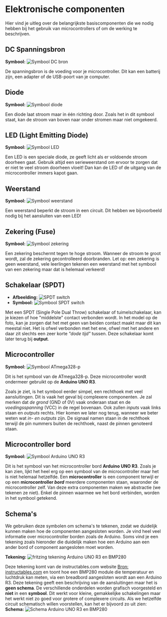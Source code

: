 # Elektronische componenten

Hier vind je uitleg over de belangrijkste basiscomponenten die we nodig hebben bij het gebruik van microcontrollers of om de werking te beschrijven.

## DC Spanningsbron

**Symbool:** ![Symbool DC bron](img/ac_dc_bron.png)

De spanningsbron is de voeding voor je microcontroller. Dit kan een batterij zijn, een adapter of de USB-poort van je computer.

## Diode

**Symbool:** ![Symbool diode](img/ac_diode.png)

Een diode laat stroom maar in één richting door. Zoals het in dit symbool staat, kan de stroom van boven naar onder stromen maar niet omgekeerd.

## LED (Light Emitting Diode)

**Symbool:** ![Symbool LED](img/ac_led.png)

Een LED is een speciale diode, ze geeft licht als er voldoende stroom doorheen gaat. Gebruik altijd een serieweerstand om ervoor te zorgen dat er niet te veel stroom doorheen vloeit! Dan kan de LED of de uitgang van de microcontroller immers kapot gaan.

## Weerstand

**Symbool:** ![Symbool weerstand](img/ac_weerstand.png)

Een weerstand beperkt de stroom in een circuit. Dit hebben we bijvoorbeeld nodig bij het aansluiten van een LED!

<!--
## Serieweerstand bij LED

- **Schema:** ![Schema LED met weerstand](img/schema_led_weerstand.png)

De serieweerstand voorkomt dat de LED kapot gaat door te veel stroom.
-->

## Zekering (Fuse)

 **Symbool:** ![Symbool zekering](img/ac_fuse.png)

Een zekering beschermt tegen te hoge stroom. Wanneer de stroom te groot wordt, zal de zekering gecontrolleerd doorbranden. Let op: een zekering is geen weerstand, vele leerlingen tekenen een weerstand met het symbool van een zekering maar dat is helemaal verkeerd!

## Schakelaar (SPDT)

- **Afbeelding:** ![SPDT switch](img/SPDT_drawing.png)
- **Symbool:** ![Symbool SPDT switch](img/ac_spdt.png)

Met een SPDT (Single Pole Dual Throw) schakelaar of tuimelschakelaar, kan je kiezen of hoe "middelste" contact verbonden wordt. In het model op de foto, kan je zorgen dat het met geen van beiden contact maakt maar dit kan meestal niet. Het is ofwel verbonden met het ene, ofwel met het andere en daar zit slechts een zeer korte *"dode tijd"* tussen. Deze schakelaar komt later terug bij **output**.

## Microcontroller

 **Symbool:** ![Symbool ATmega328-p](img/ac_ATmega328-p.png)

Dit is het symbool van de ATmega328-p. Deze microcontroller wordt ondermeer gebruikt op de **Arduino UNO R3**.

Zoals je ziet, is het symbool eerder simpel, een rechthoek met veel aansluitingen. Dit is vaak het geval bij complexere componenten. Je zal merken dat *de grond* (GND of 0V) vaak onderaan staat en de *voedingsspanning* (VCC) in de regel bovenaan. Ook zullen *inputs* vaak links staan en *outputs* rechts. Hier komen we later nog terug, wanneer we beter weten wat *in- en outputs* zijn. De signaal namen staan in de rechthoek terwijl de pin nummers buiten de rechthoek, naast de pinnen genoteerd staan.

## Microcontroller bord

 **Symbool:** ![Symbool Arduino UNO R3](img/ac_arduino_uno_r3.png)

Dit is het symbool van het microcontroller bord **Arduino UNO R3**. Zoals je kan zien, lijkt het heel erg op een symbool van de microcontroller maar het is niet helemaal hetzelfde. Een **microcontroller** is een component terwijl er op een **microcontroller *bord*** meerdere componenten staan, waaronder de microcontroller zelf. Van deze extra componenten maken we abstractie (we tekenen ze niet). Enkel de pinnen waarmee we het bord verbinden, worden in het symbool getekend.

## Schema's

We gebruiken deze symbolen om schema's te tekenen, zodat we duidelijk kunnen maken hoe de componenten aangesloten worden. Je vind heel veel informatie over microcontroller borden zoals de Arduino. Soms vind je een tekening zoals hieronder die duidelijk maken hoe een Arduino aan een ander bord of component aangesloten moet worden.

   **Tekening:** ![fritzing tekening Arduino UNO R3 en BMP280](img\ac_no_schematic_instructables.png)

Deze tekening komt van de instructables.com website [Bron: instructables.com](https://www.instructables.com/How-to-Use-the-Adafruit-BMP280-Sensor-Arduino-Tuto/) en toont hoe een BMP280 module die temperatuur en luchtdruk kan meten, via een breadbord aangesloten wordt aan een Arduino R3. Deze tekening geeft een beschrijving van de aansluitingen maar het is **geen schema**. De verschillende onderdelen worden grafisch voorgesteld en **niet** in een **symbool**. Dit werkt voor kleine, gemakkelijke schakelingen maar het werkt niet zo goed voor grotere of complexere circuits. Als we hetzelfde circuit schematisch willen voorstellen, kan het er bijvoord zo uit zien:
 **Schema:** ![Schema Arduino UNO R3 en BMP280](img\ac_schematic_like_instructables.png)